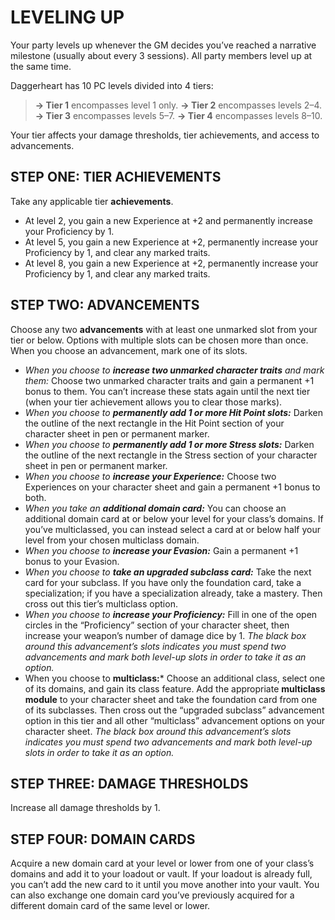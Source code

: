 # LEVELING UP

Your party levels up whenever the GM decides you’ve reached a narrative milestone (usually about every 3 sessions). All party members level up at the same time.

Daggerheart has 10 PC levels divided into 4 tiers:

> **→ Tier 1** encompasses level 1 only.
> **→ Tier 2** encompasses levels 2–4.
> **→ Tier 3** encompasses levels 5–7.
> **→ Tier 4** encompasses levels 8–10.

Your tier affects your damage thresholds, tier achievements, and access to advancements.

## STEP ONE: TIER ACHIEVEMENTS

Take any applicable tier **achievements**.

- At level 2, you gain a new Experience at +2 and permanently increase your Proficiency by 1.
- At level 5, you gain a new Experience at +2, permanently increase your Proficiency by 1, and clear any marked traits.
- At level 8, you gain a new Experience at +2, permanently increase your Proficiency by 1, and clear any marked traits.

## STEP TWO: ADVANCEMENTS

Choose any two **advancements** with at least one unmarked slot from your tier or below. Options with multiple slots can be chosen more than once. When you choose an advancement, mark one of its slots.

- *When you choose to **increase two unmarked character traits** and mark them:* Choose two unmarked character traits and gain a permanent +1 bonus to them. You can’t increase these stats again until the next tier (when your tier achievement allows you to clear those marks).
- *When you choose to **permanently add 1 or more Hit Point slots:*** Darken the outline of the next rectangle in the Hit Point section of your character sheet in pen or permanent marker.
- *When you choose to **permanently add 1 or more Stress slots:*** Darken the outline of the next rectangle in the Stress section of your character sheet in pen or permanent marker.
- *When you choose to **increase your Experience:*** Choose two Experiences on your character sheet and gain a permanent +1 bonus to both.
- *When you take an **additional domain card:*** You can choose an additional domain card at or below your level for your class’s domains. If you’ve multiclassed, you can instead select a card at or below half your level from your chosen multiclass domain.
- *When you choose to **increase your Evasion:*** Gain a permanent +1 bonus to your Evasion.
- *When you choose to **take an upgraded subclass card:*** Take the next card for your subclass. If you have only the foundation card, take a specialization; if you have a specialization already, take a mastery. Then cross out this tier’s multiclass option.
- *When you choose to **increase your Proficiency:*** Fill in one of the open circles in the “Proficiency” section of your character sheet, then increase your weapon’s number of damage dice by 1. *The black box around this advancement’s slots indicates you must spend two advancements and mark both level-up slots in order to take it as an option.*
- When you choose to **multiclass:*** Choose an additional class, select one of its domains, and gain its class feature. Add the appropriate **multiclass module** to your character sheet and take the foundation card from one of its subclasses. Then cross out the “upgraded subclass” advancement option in this tier and all other “multiclass” advancement options on your character sheet. *The black box around this advancement’s slots indicates you must spend two advancements and mark both level-up slots in order to take it as an option.*

## STEP THREE: DAMAGE THRESHOLDS

Increase all damage thresholds by 1.

## STEP FOUR: DOMAIN CARDS

Acquire a new domain card at your level or lower from one of your class’s domains and add it to your loadout or vault. If your loadout is already full, you can’t add the new card to it until you move another into your vault. You can also exchange one domain card you’ve previously acquired for a different domain card of the same level or lower.

